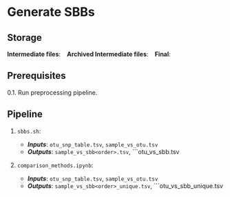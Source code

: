# Generate SBBs


## Storage
**Intermediate files**: ``` ```
**Archived Intermediate files**: ``` ```
**Final**: ``` ```

## Prerequisites
0.1. Run preprocessing pipeline.

## Pipeline 

1. ```sbbs.sh```:
    - ***Inputs***: ```otu_snp_table.tsv```, ```sample_vs_otu.tsv```
    - ***Outputs***: ```sample_vs_sbb<order>.tsv```, ```otu_vs_sbb<order>.tsv
    
2. ```comparison_methods.ipynb```: 
    - ***Inputs***: ```otu_snp_table.tsv```, ```sample_vs_otu.tsv```
    - ***Outputs***: ```sample_vs_sbb<order>_unique.tsv```, ```otu_vs_sbb<order>_unique.tsv